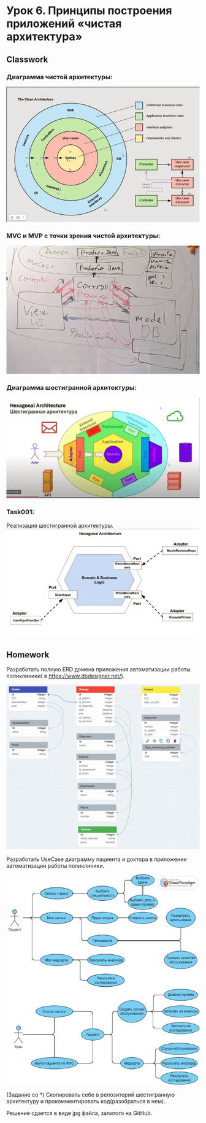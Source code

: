 # Урок 6. Принципы построения приложений «чистая архитектура»
## Classwork
### Диаграмма чистой архитектуры:
![1](src/classwork/1.JPG)

### MVC и MVP с точки зрения чистой архитектуры:
![2](src/classwork/2.JPG)

### Диаграмма шестигранной архитектуры:
![3](src/classwork/3.JPG)

### Task001:
Реализация шестигранной архитектуры.
![4](src/classwork/4.JPG)
## Homework
Разработать полную ERD домена приложения автоматизации работы поликлиники( в https://www.dbdesigner.net/).

![ERD-диаграмма поликлиники](src/homework/ERD_clinic_diagram.JPG)

Разработать UseCase диаграмму пациента и доктора в приложении автоматизации работы поликлиники.

![UseCase-диагрмма поликлиники](src/homework/UseCase_clinic_diagram.JPG)

(Задание со *) Скопировать себе в репозиторий шестигранную архитектуру и прокомментировать код(разобраться в нем).

Решение сдается в виде jpg файла, залитого на GitHub.